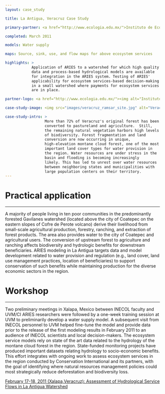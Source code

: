 ```yaml
---
layout: case_study

title: La Antigua, Veracruz Case Study

primary-partner: <a href="http://www.ecologia.edu.mx/">Instituto de Ecologia, INECOL</a>

completed: March 2011

models: Water supply

maps: Source, sink, use, and flow maps for above ecosystem services

highlights: >
            Application of ARIES to a watershed for which high quality
            data and process-based hydrological models are available
            for integration in the ARIES system. Testing of ARIES'
            applicability for ecosystem services-based decision-making
            in a small watershed where payments for ecosystem services
            are in place.

partner-logo: <a href="http://www.ecologia.edu.mx/"><img alt="Instituto de Ecologia" src="images/INECOL.jpg" width="180" /></a>

case-study-image: <img src="images/veracruz_ramsar_site.jpg" alt="Veracruz Ramsar Site" />

case-study-intro: >
                  More than 72% of Veracruz's original forest has been
                  converted to pastureland and agriculture.  Still,
                  the remaining natural vegetation harbors high levels
                  of biodiversity. Forest fragmentation and land
                  conversion are now occurring in unique,
                  high-elevation montane cloud forest, one of the most
                  important land cover types for water provision in
                  the region. Water resources are under stress in the
                  basin and flooding is becoming increasingly
                  likely. This has led to unrest over water resources
                  between neighboring states and municipalities with
                  large population centers on their territory.
---
```

# Practical application
------------------------

A majority of people living in ten poor communities in the
predominantly forested Gavilanes watershed (located above the city of
Coatepec on the eastern slopes of Cofre de Perote volcano) derive
their livelihood from small-scale agricultural production, forestry,
ranching, and extraction of forest products. The area also provides
water to the city of Coatepec and agricultural users.  The conversion
of upstream forest to agriculture and ranching affects biodiversity
and hydrologic benefits for downstream beneficiaries. ARIES modeling
in La Antigua targets data and model development related to water
provision and regulation (e.g., land cover, land use management
practices, location of beneficiaries) to support conservation of such
benefits while maintaining production for the diverse economic sectors
in the region.

# Workshop
-----------

Two preliminary meetings in Xalapa, Mexico between INECOL faculty and
UVM/CI ARIES researchers were followed by a one-week training session
at UVM to preliminarily develop a water supply model. A subsequent
visit from INECOL personnel to UVM helped fine-tune the model and
provide data prior to the release of the first modeling results in
February 2011 to an audience of INECOL scientists and local
decision-makers.  The ecosystem service models rely on state of the
art data related to the hydrology of the montane cloud forest in the
region. State-funded monitoring projects have produced important
datasets relating hydrology to socio-economic benefits. This effort
integrates with ongoing work to assess ecosystem services in the
region conducted by Conservation International and its partners, with
the goal of identifying where natural resources management policies
could most strategically reduce deforestation and biodiversity loss.

<a href="http://www.eartheconomics.org/FileLibrary/file/Reports/Vera%20Cruz%20Attachments/Veracruz%20Agenda%20Espanol.pdf">
   February 17-18, 2011 (Xalapa,Veracruz): Assessment of Hydrological Service Flows in La Antigua Watershed
</a>
